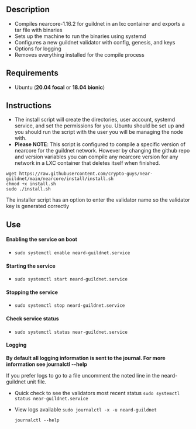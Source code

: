## Description

- Compiles nearcore-1.16.2 for guildnet in an lxc container and exports a tar file with binaries
- Sets up the machine to run the binaries using systemd 
- Configures a new guildnet validator with config, genesis, and keys
- Options for logging
- Removes everything installed for the compile process

## Requirements

- Ubuntu (**20.04 focal** or **18.04 bionic**)
    
## Instructions

- The install script will create the directories, user account, systemd service, and set the permissions for you. Ubuntu should be set up and you should run the script with the user you will be managing the node with.
- **Please NOTE**: This script is configured to compile a specific version of nearcore for the guildnet network. However by changing the github repo and version variables you can compile any nearcore version for any network in a LXC container that deletes itself when finished.

```
wget https://raw.githubusercontent.com/crypto-guys/near-guildnet/main/nearcore/install/install.sh
chmod +x install.sh
sudo ./install.sh
```

The installer script has an option to enter the validator name so the validator key is generated correctly

## Use


#### Enabling the service on boot
- ```sudo systemctl enable neard-guildnet.service```

#### Starting the service 
- ```sudo systemctl start neard-guildnet.service```

#### Stopping the service 
- ```sudo systemctl stop neard-guildnet.service```

#### Check service status 
- ```sudo systemctl status near-guildnet.service```

#### Logging

**By default all logging information is sent to the journal. For more information see journalctl --help**

If you prefer logs to go to a file uncomment the noted line in the neard-guildnet unit file.

- Quick check to see the validators most recent status
    ```sudo systemctl status near-guildnet.service```

- View logs available
    ```sudo journalctl -x -u neard-guildnet ```
    
    ```journalctl --help```

